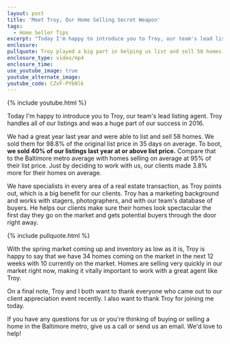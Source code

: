 ```yaml
---
layout: post
title: 'Meet Troy, Our Home Selling Secret Weapon'
tags:
  - Home Seller Tips
excerpt: "Today I'm happy to introduce you to Troy, our team's lead listing agent. Troy handles all of our listings and was a huge part of our success in 2016."
enclosure:
pullquote: Troy played a big part in helping us list and sell 58 homes last year.
enclosure_type: video/mp4
enclosure_time:
use_youtube_image: true
youtube_alternate_image:
youtube_code: CZxF-PYbNlk
---
```



{% include youtube.html %}

Today I'm happy to introduce you to Troy, our team's lead listing agent. Troy handles all of our listings and was a huge part of our success in 2016.

We had a great year last year and were able to list and sell 58 homes. We sold them for 98.8% of the original list price in 35 days on average. To boot, **we sold 40% of our listings last year at or above list price.** Compare that to the Baltimore metro average with homes selling on average at 95% of their list price. Just by deciding to work with us, our clients made 3.8% more for their homes on average.

We have specialists in every area of a real estate transaction, as Troy points out, which is a big benefit for our clients. Troy has a marketing background and works with stagers, photographers, and with our team's database of buyers. He helps our clients make sure their homes look spectacular the first day they go on the market and gets potential buyers through the door right away.

{% include pullquote.html %}

With the spring market coming up and inventory as low as it is, Troy is happy to say that we have 34 homes coming on the market in the next 12 weeks with 10 currently on the market. Homes are selling very quickly in our market right now, making it vitally important to work with a great agent like Troy.

On a final note, Troy and I both want to thank everyone who came out to our client appreciation event recently. I also want to thank Troy for joining me today.

If you have any questions for us or you're thinking of buying or selling a home in the Baltimore metro, give us a call or send us an email. We'd love to help!